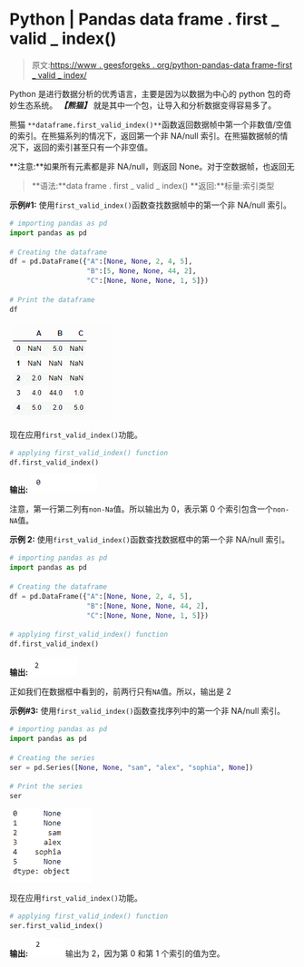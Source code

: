 # Python | Pandas data frame . first _ valid _ index()

> 原文:[https://www . geesforgeks . org/python-pandas-data frame-first _ valid _ index/](https://www.geeksforgeeks.org/python-pandas-dataframe-first_valid_index/)

Python 是进行数据分析的优秀语言，主要是因为以数据为中心的 python 包的奇妙生态系统。 ***【熊猫】*** 就是其中一个包，让导入和分析数据变得容易多了。

熊猫 `**dataframe.first_valid_index()**`函数返回数据帧中第一个非数值/空值的索引。在熊猫系列的情况下，返回第一个非 NA/null 索引。在熊猫数据帧的情况下，返回的索引甚至只有一个非空值。

**注意:**如果所有元素都是非 NA/null，则返回 None。对于空数据帧，也返回无

> **语法:**data frame . first _ valid _ index()
> **返回:**标量:索引类型

**示例#1:** 使用`first_valid_index()`函数查找数据帧中的第一个非 NA/null 索引。

```py
# importing pandas as pd
import pandas as pd

# Creating the dataframe 
df = pd.DataFrame({"A":[None, None, 2, 4, 5], 
                   "B":[5, None, None, 44, 2],
                   "C":[None, None, None, 1, 5]})

# Print the dataframe
df
```

![](img/a34edf4283b09a8cd9ab17693f0ba69d.png)

现在应用`first_valid_index()`功能。

```py
# applying first_valid_index() function 
df.first_valid_index()
```

**输出:**
![](img/297c36b530b65c6b41f73fa8e766356a.png)

注意，第一行第二列有`non-Na`值。所以输出为 0，表示第 0 个索引包含一个`non-NA`值。

**示例 2:** 使用`first_valid_index()`函数查找数据框中的第一个非 NA/null 索引。

```py
# importing pandas as pd
import pandas as pd

# Creating the dataframe 
df = pd.DataFrame({"A":[None, None, 2, 4, 5],
                   "B":[None, None, None, 44, 2],
                   "C":[None, None, None, 1, 5]})

# applying first_valid_index() function 
df.first_valid_index()
```

**输出:**
![](img/e7f3f2af457f78769ee136f10aa1634b.png)

正如我们在数据框中看到的，前两行只有`NA`值。所以，输出是 2

**示例#3:** 使用`first_valid_index()`函数查找序列中的第一个非 NA/null 索引。

```py
# importing pandas as pd
import pandas as pd

# Creating the series
ser = pd.Series([None, None, "sam", "alex", "sophia", None])

# Print the series
ser
```

![](img/875c6479cce4ead17c6169630384a778.png)

现在应用`first_valid_index()`功能。

```py
# applying first_valid_index() function 
ser.first_valid_index()
```

**输出:**
![](img/43e01cc29cd61c5525ab1a4e23388ca0.png)
输出为 2，因为第 0 和第 1 个索引的值为空。